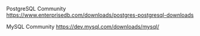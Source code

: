 PostgreSQL Community
https://www.enterprisedb.com/downloads/postgres-postgresql-downloads

MySQL Community
https://dev.mysql.com/downloads/mysql/